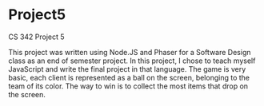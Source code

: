 # Project5
CS 342 Project 5

This project was written using Node.JS and Phaser for a Software Design class as an end of semester project. In this project, 
I chose to teach myself JavaScript and write the final project in that language. The game is very basic, each client is represented as a ball on the screen, belonging to the team of its color. The way to win is to collect the most items that 
drop on the screen. 
